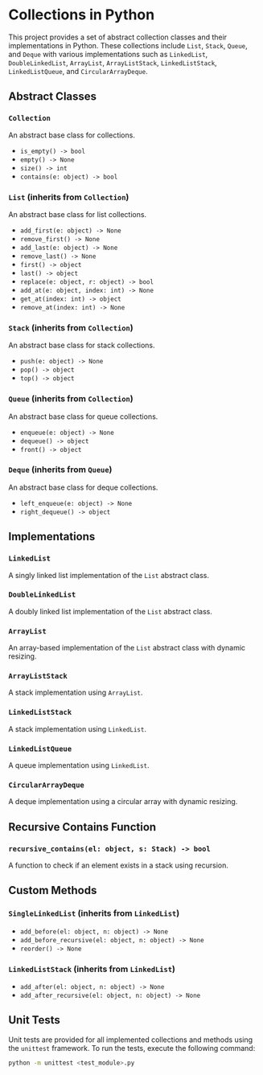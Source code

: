 # Collections in Python

This project provides a set of abstract collection classes and their implementations in Python. These collections include `List`, `Stack`, `Queue`, and `Deque` with various implementations such as `LinkedList`, `DoubleLinkedList`, `ArrayList`, `ArrayListStack`, `LinkedListStack`, `LinkedListQueue`, and `CircularArrayDeque`.

## Abstract Classes

### `Collection`
An abstract base class for collections.
- `is_empty() -> bool`
- `empty() -> None`
- `size() -> int`
- `contains(e: object) -> bool`

### `List` (inherits from `Collection`)
An abstract base class for list collections.
- `add_first(e: object) -> None`
- `remove_first() -> None`
- `add_last(e: object) -> None`
- `remove_last() -> None`
- `first() -> object`
- `last() -> object`
- `replace(e: object, r: object) -> bool`
- `add_at(e: object, index: int) -> None`
- `get_at(index: int) -> object`
- `remove_at(index: int) -> None`

### `Stack` (inherits from `Collection`)
An abstract base class for stack collections.
- `push(e: object) -> None`
- `pop() -> object`
- `top() -> object`

### `Queue` (inherits from `Collection`)
An abstract base class for queue collections.
- `enqueue(e: object) -> None`
- `dequeue() -> object`
- `front() -> object`

### `Deque` (inherits from `Queue`)
An abstract base class for deque collections.
- `left_enqueue(e: object) -> None`
- `right_dequeue() -> object`

## Implementations

### `LinkedList`
A singly linked list implementation of the `List` abstract class.

### `DoubleLinkedList`
A doubly linked list implementation of the `List` abstract class.

### `ArrayList`
An array-based implementation of the `List` abstract class with dynamic resizing.

### `ArrayListStack`
A stack implementation using `ArrayList`.

### `LinkedListStack`
A stack implementation using `LinkedList`.

### `LinkedListQueue`
A queue implementation using `LinkedList`.

### `CircularArrayDeque`
A deque implementation using a circular array with dynamic resizing.

## Recursive Contains Function

### `recursive_contains(el: object, s: Stack) -> bool`
A function to check if an element exists in a stack using recursion.

## Custom Methods

### `SingleLinkedList` (inherits from `LinkedList`)
- `add_before(el: object, n: object) -> None`
- `add_before_recursive(el: object, n: object) -> None`
- `reorder() -> None`

### `LinkedListStack` (inherits from `LinkedList`)
- `add_after(el: object, n: object) -> None`
- `add_after_recursive(el: object, n: object) -> None`

## Unit Tests

Unit tests are provided for all implemented collections and methods using the `unittest` framework. To run the tests, execute the following command:

```bash
python -m unittest <test_module>.py
